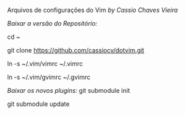 Arquivos de configurações do Vim
	*by Cassio Chaves Vieira*


*Baixar a versão do Repositório:*

cd ~

git clone https://github.com/cassiocv/dotvim.git

ln -s ~/.vim/vimrc ~/.vimrc

ln -s ~/.vim/gvimrc ~/.gvimrc


*Baixar os novos plugins:*
git submodule init

git submodule update

